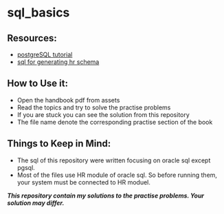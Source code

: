 # sql_basics

## **Resources:**
- [postgreSQL tutorial](https://www.postgresqltutorial.com/)
- [sql for generating hr schema](assets/create_hr_schema.sql)
 
 ## How to Use it:
 - Open the handbook pdf from assets
 - Read the topics and try to solve the practise problems
 - If you are stuck you can see the solution from this repository
 - The file name denote the corresponding practise section of the book

## Things to Keep in Mind:
- The sql of this repository were written focusing on oracle sql except pgsql.
- Most of the files use HR module of oracle sql. So before running them, your system must be connected to HR moduel.

__*This repository contain my solutions to the practise problems. Your solution may differ.*__
